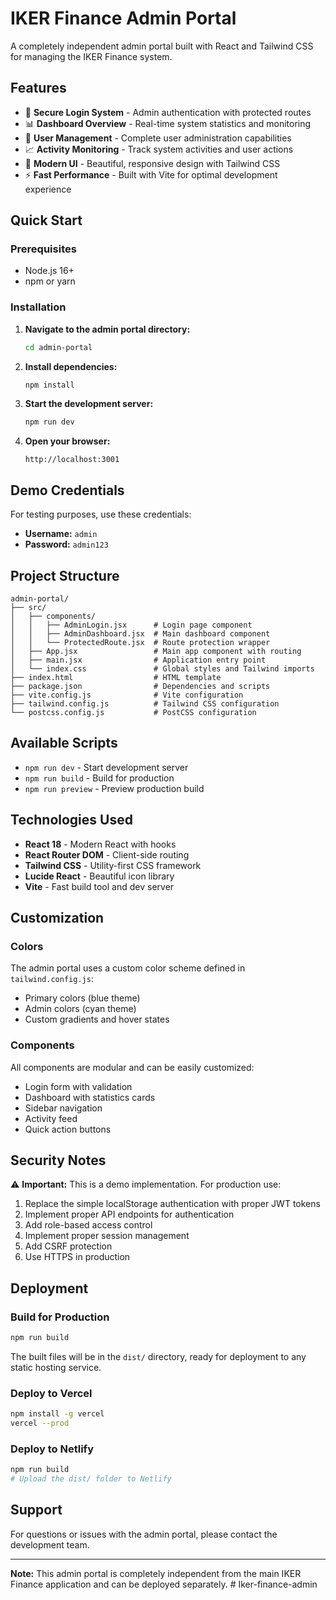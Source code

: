# IKER Finance Admin Portal

A completely independent admin portal built with React and Tailwind CSS for managing the IKER Finance system.

## Features

- 🔐 **Secure Login System** - Admin authentication with protected routes
- 📊 **Dashboard Overview** - Real-time system statistics and monitoring
- 👥 **User Management** - Complete user administration capabilities
- 📈 **Activity Monitoring** - Track system activities and user actions
- 🎨 **Modern UI** - Beautiful, responsive design with Tailwind CSS
- ⚡ **Fast Performance** - Built with Vite for optimal development experience

## Quick Start

### Prerequisites
- Node.js 16+ 
- npm or yarn

### Installation

1. **Navigate to the admin portal directory:**
   ```bash
   cd admin-portal
   ```

2. **Install dependencies:**
   ```bash
   npm install
   ```

3. **Start the development server:**
   ```bash
   npm run dev
   ```

4. **Open your browser:**
   ```
   http://localhost:3001
   ```

## Demo Credentials

For testing purposes, use these credentials:

- **Username:** `admin`
- **Password:** `admin123`

## Project Structure

```
admin-portal/
├── src/
│   ├── components/
│   │   ├── AdminLogin.jsx      # Login page component
│   │   ├── AdminDashboard.jsx  # Main dashboard component
│   │   └── ProtectedRoute.jsx  # Route protection wrapper
│   ├── App.jsx                 # Main app component with routing
│   ├── main.jsx                # Application entry point
│   └── index.css               # Global styles and Tailwind imports
├── index.html                  # HTML template
├── package.json                # Dependencies and scripts
├── vite.config.js              # Vite configuration
├── tailwind.config.js          # Tailwind CSS configuration
└── postcss.config.js           # PostCSS configuration
```

## Available Scripts

- `npm run dev` - Start development server
- `npm run build` - Build for production
- `npm run preview` - Preview production build

## Technologies Used

- **React 18** - Modern React with hooks
- **React Router DOM** - Client-side routing
- **Tailwind CSS** - Utility-first CSS framework
- **Lucide React** - Beautiful icon library
- **Vite** - Fast build tool and dev server

## Customization

### Colors
The admin portal uses a custom color scheme defined in `tailwind.config.js`:
- Primary colors (blue theme)
- Admin colors (cyan theme)
- Custom gradients and hover states

### Components
All components are modular and can be easily customized:
- Login form with validation
- Dashboard with statistics cards
- Sidebar navigation
- Activity feed
- Quick action buttons

## Security Notes

⚠️ **Important:** This is a demo implementation. For production use:

1. Replace the simple localStorage authentication with proper JWT tokens
2. Implement proper API endpoints for authentication
3. Add role-based access control
4. Implement proper session management
5. Add CSRF protection
6. Use HTTPS in production

## Deployment

### Build for Production
```bash
npm run build
```

The built files will be in the `dist/` directory, ready for deployment to any static hosting service.

### Deploy to Vercel
```bash
npm install -g vercel
vercel --prod
```

### Deploy to Netlify
```bash
npm run build
# Upload the dist/ folder to Netlify
```

## Support

For questions or issues with the admin portal, please contact the development team.

---

**Note:** This admin portal is completely independent from the main IKER Finance application and can be deployed separately.
#   I k e r - f i n a n c e - a d m i n  
 